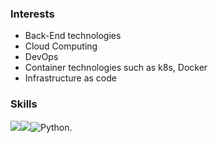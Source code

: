 ### Interests

* Back-End technologies
* Cloud Computing
* DevOps
* Container technologies such as k8s, Docker
* Infrastructure as code

### Skills

<img src="https://img.shields.io/badge/aws-232F3E?style=for-the-badge&logo=aws&logoColor=white"><img src="https://img.shields.io/badge/linux-696969?style=for-the-badge&logo=linux&logoColor=black"><img alt="Python" src ="https://img.shields.io/badge/Python-3776AB.svg?&style=for-the-badge&logo=Python&logoColor=white"/>.





